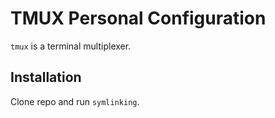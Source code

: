 # TMUX Personal Configuration

`tmux` is a terminal multiplexer.

## Installation

Clone repo and run `symlinking`.

